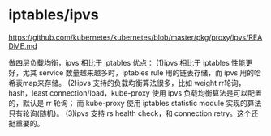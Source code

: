 

# iptables/ipvs
https://github.com/kubernetes/kubernetes/blob/master/pkg/proxy/ipvs/README.md

做四层负载均衡，ipvs 相比于 iptables 优点：
(1)ipvs 相比于 iptables 性能更好，尤其 service 数量越来越多时，iptables rule 用的链表存储，而 ipvs 用的哈希表map来存储。
(2)ipvs 支持的负载均衡算法很多，比如 weight rr轮询，hash，least connection/load，kube-proxy 使用 ipvs 负载均衡算法是可以配置的，默认是 rr 轮询；
而 kube-proxy 使用 iptables statistic module 实现的算法只有轮询(随机)。
(3)ipvs 支持 rs health check，和 connection retry。这个还挺重要的。

